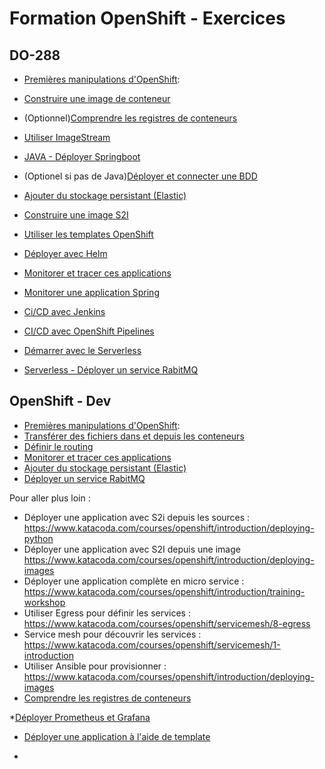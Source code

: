 # Formation OpenShift - Exercices


## DO-288 
* [Premières manipulations d'OpenShift](https://github.com/vanessakovalsky/openshift-training/blob/master/openshift-premiers-pas.md): 


* [Construire une image de conteneur](https://github.com/vanessakovalsky/openshift-training/blob/master/openshift-create-image-container.md)

* (Optionnel)[Comprendre les registres de conteneurs](https://github.com/vanessakovalsky/openshift-training/blob/master/openshift-registry.md)

* [Utiliser ImageStream](https://github.com/vanessakovalsky/openshift-training/blob/master/openshift-imagestream.md)

* [JAVA - Déployer Springboot](https://github.com/vanessakovalsky/openshift-training/blob/master/openshift-springboot.md)

* (Optionel si pas de Java)[Déployer et connecter une BDD](https://learn.openshift.com/introduction/port-forwarding/)


* [Ajouter du stockage persistant (Elastic)](https://github.com/vanessakovalsky/openshift-training/blob/master/openshift-persistent-storage.md)

* [Construire une image S2I](https://www.katacoda.com/sjbylo/courses/intermediate/simple-s2i-builder)


* [Utiliser les templates OpenShift](https://www.katacoda.com/ernesto/courses/learn-openshift/openshift-templates)

* [Déployer avec Helm](https://learn.openshift.com/gitops/working-with-helm/)

* [Monitorer et tracer ces applications](https://github.com/vanessakovalsky/openshift-training/blob/master/openshift-monitoring.md)

* [Monitorer une application Spring](https://learn.openshift.com/middleware/courses/middleware-spring-boot/monitoring)

* [Ci/CD avec Jenkins](https://www.middleware-solutions.fr/2017/05/09/integrationdeploiement-continue-sur-openshift/)

* [ CI/CD avec OpenShift Pipelines](https://learn.openshift.com/middleware/pipelines/)

* [ Démarrer avec le Serverless](https://learn.openshift.com/developing-on-openshift/serverless/)

* [Serverless - Déployer un service RabitMQ](https://github.com/vanessakovalsky/openshift-training/blob/master/openshift-add-service.md)

## OpenShift - Dev
* [Premières manipulations d'OpenShift](https://github.com/vanessakovalsky/openshift-training/blob/master/openshift-premiers-pas.md): 
* [Transférer des fichiers dans et depuis les conteneurs](https://github.com/vanessakovalsky/openshift-training/blob/master/openshift-transfert-fichiers.md) 
* [Définir le routing](https://github.com/vanessakovalsky/openshift-training/blob/master/openshift-routing-istio.md) 
* [Monitorer et tracer ces applications](https://github.com/vanessakovalsky/openshift-training/blob/master/openshift-monitoring.md)
* [Ajouter du stockage persistant (Elastic)](https://github.com/vanessakovalsky/openshift-training/blob/master/openshift-persistent-storage.md) 
* [Déployer un service RabitMQ](https://github.com/vanessakovalsky/openshift-training/blob/master/openshift-add-service.md) 



Pour aller plus loin :
* Déployer une application avec S2i depuis les sources : https://www.katacoda.com/courses/openshift/introduction/deploying-python
* Déployer une application avec S2I depuis une image https://www.katacoda.com/courses/openshift/introduction/deploying-images
* Déployer une application complète en micro service : https://www.katacoda.com/courses/openshift/introduction/training-workshop 
* Utiliser Egress pour définir les services : https://www.katacoda.com/courses/openshift/servicemesh/8-egress 
* Service mesh pour découvrir les services : https://www.katacoda.com/courses/openshift/servicemesh/1-introduction
* Utiliser Ansible pour provisionner : https://www.katacoda.com/courses/openshift/introduction/deploying-images 
* [Comprendre les registres de conteneurs](https://github.com/vanessakovalsky/openshift-training/blob/master/openshift-registry.md)

*[Déployer Prometheus et Grafana](https://learn.openshift.com/introduction/deploy-prometheus-grafana/)
* [Déployer une application à l'aide de template](https://www.katacoda.com/ernesto/courses/learn-openshift/openshift-deploying-applications-using-templates)

*